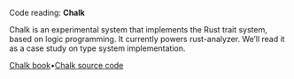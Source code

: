 Code reading: **Chalk**

Chalk is an experimental system that implements the Rust trait system, based on logic programming. It currently powers rust-analyzer. We’ll read it as a case study on type system implementation.

[Chalk book](https://rust-lang.github.io/chalk/book/)•[Chalk source code](https://github.com/rust-lang/chalk)